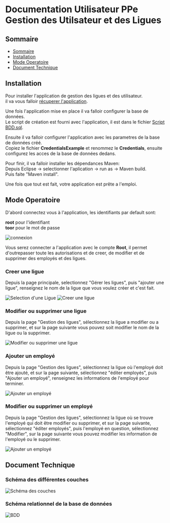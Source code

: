 # Documentation Utilisateur PPe Gestion des Utilsateur et des Ligues  

## Sommaire  
<ul>
    <li><a href="#sommaire">Sommaire</a></li>
    <li><a href="#installation">Installation</a></li>
    <li><a href="#mode-operatoire">Mode Operatoire</a></li>
    <li><a href="#document-technique">Document Technique</a></li>
</ul>

## Installation

Pour installer l'application de gestion des ligues et des utilisateur.  
il va vous falloir [récuperer l'application](https://codeload.github.com/InMemoriam7th/PPE-Groupe-1/zip/refs/heads/main). 

Une fois l'application mise en place il va falloir configurer la base de données.  
Le script de création est fourni avec l'application, il est dans le fichier [Script BDD.sql](https://github.com/InMemoriam7th/PPE-Groupe-1/blob/main/Script%20BDD.sql).  

Ensuite il va falloir configurer l'application avec les parametres de la base de données créé.  
Copiez le fichier **CredentialsExample** et renommez le **Credentials**, ensuite configurez les acces de la base de données dedans.  

Pour finir, il va falloir installer les dépendances Maven:<br> Depuis Eclipse -> selectionner l'aplication -> run as -> Maven build.<br>
Puis faite "Maven install".
  
Une fois que tout est fait, votre application est prête a l'emploi.

## Mode Operatoire

D'abord connectez vous à l'application, les identifiants par default sont:

**root** pour l'identifiant  
**toor** pour le mot de passe  

![connexion](https://raw.githubusercontent.com/InMemoriam7th/PPE-Groupe-1/main/DOCS/img/connexion.jpg)

Vous serez connecter a l'application avec le compte **Root**, il permet d'outrepasser toute les autorisations et de creer, de modifier et de supprimer des employés et des ligues.  

### **Creer une ligue**

Depuis la page principale, selectionnez "Gérer les ligues", puis "ajouter une ligue", renseignez le nom de la ligue que vous voulez créer et c'est fait.  

![Selection d'une Ligue](https://raw.githubusercontent.com/InMemoriam7th/PPE-Groupe-1/main/DOCS/img/selection_ligue.jpg)
![Creer une ligue](https://raw.githubusercontent.com/InMemoriam7th/PPE-Groupe-1/main/DOCS/img/ajouter_une_ligue.jpg)

### **Modifier ou supprimer une ligue**

Depuis la page "Gestion des ligues", sélectionnez la ligue a modifier ou a supprimer, et sur la page suivante vous pouvez soit modifier le nom de la ligue ou la supprimer.  

![Modifier ou supprimer une ligue](https://raw.githubusercontent.com/InMemoriam7th/PPE-Groupe-1/main/DOCS/img/edit_ligue.jpg)

### **Ajouter un employé**  

Depuis la page "Gestion des ligues", sélectionnez la ligue où l'employé doit être ajouté, et sur la page suivante, sélectionnez "éditer employés", puis "Ajouter un employé", renseignez les informations de l'employé pour terminer.

![Ajouter un employé](https://raw.githubusercontent.com/InMemoriam7th/PPE-Groupe-1/main/DOCS/img/edit_ligue_employee.jpg)

### **Modifier ou supprimer un employé**

Depuis la page "Gestion des ligues", sélectionnez la ligue où se trouve l'employé qui doit être modifier ou supprimer, et sur la page suivante, sélectionnez "éditer employés", puis l'employé en question, sélectionnez "Modifier", sur la page suivante vous pouvez modifier les information de l'employé ou le supprimer.  

![Ajouter un employé](https://raw.githubusercontent.com/InMemoriam7th/PPE-Groupe-1/main/DOCS/img/modifier_employe.jpg)

## Document Technique

### Schéma des différentes couches

![Schéma des couches](https://raw.githubusercontent.com/InMemoriam7th/PPE-Groupe-1/main/DOCS/img/couche.svg)

### Schéma relationnel de la base de données

![BDD](https://raw.githubusercontent.com/InMemoriam7th/PPE-Groupe-1/main/DOCS/img/BDD.svg)

